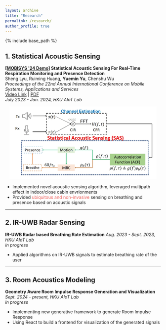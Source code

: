 ```yaml
---
layout: archive
title: "Research"
permalink: /research/
author_profile: true
---
```


{% include base_path %}

## 1. Statistical Acoustic Sensing  

**[[MOBISYS '24 Demo](https://doi.org/10.1145/3643832.3661846)] Statistical Acoustic Sensing For Real-Time Respiration Monitoring and Presence Detection**  
Sheng Lyu, Ruiming Huang, **Yuemin Yu**, Chenshu Wu  
_Proceedings of the 22nd Annual International Conference on Mobile Systems, Applications and Services_  
[Video Link](https://youtu.be/1bxpXNwHGv0?si=1LY6nf2V-2FU37xz) | [PDF](/files/Lyu%20et%20al.%20-%202024%20-%20Demo%20Statistical%20Acoustic%20Sensing%20For%20Real-Time%20Respiration%20Monitoring%20and%20Presence%20Detection.pdf)  
_July 2023 - Jan. 2024, HKU AIoT Lab_  
<div style="margin: 1em 1em 1em 1em; text-align:center">
    <img src="/images/vecare.png" alt="Respiration Monitoring" width="500">
</div>

- Implemented novel acoustic sensing algorithm, leveraged multipath effect in indoor/close cabin envrionments  
- Provided <span style="color:#ee5f5b">ubiquitous and non-invasive</span> sensing on breathing and presence based on acoustic signals

***

## 2. IR-UWB Radar Sensing

**IR-UWB Radar based Breathing Rate Estimation**
_Aug. 2023 - Sept. 2023, HKU AIoT Lab_  
_in progress_

- Applied algorithms on IR-UWB signals to estimate breathing rate of the user

***

## 3. Room Acoustics Modeling

**Geometry Aware Room Impulse Response Generation and Visualization**
_Sept. 2024 - present, HKU AIoT Lab_  
_in progress_

- Implementing new generative framework to generate Room Impulse Response
- Using React to build a frontend for visualization of the generated signals
